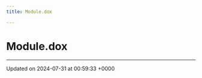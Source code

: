 ```yaml
---
title: Module.dox

---
```


# Module.dox








-------------------------------

Updated on 2024-07-31 at 00:59:33 +0000
